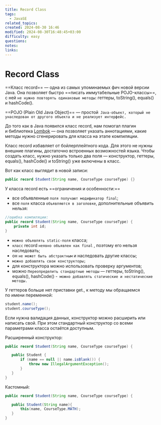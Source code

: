 ```yaml
---
title: Record Class
tags:
  - JavaSE
related_topics: 
created: 2024-08-30 16:46
modified: 2024-08-30T16:48:45+03:00
difficulty: easy
questions: 
notes: 
links: 
---
```

# Record Class

==Класс record== — одна из самых упоминаемых фич новой версии Java. Она позволяет быстро ==писать иммутабельные POJO-классы==, с ней `не нужно повторять одинаковые методы`: геттеры, toString(), equals() и hashCode().

==POJO (Plain Old Java Object)== — простой` Java-объект, который не унаследован от другого объекта и не реализует интерфейс.`

До того как в Java появился класс record, нам помогал плагин и библиотека [Lombok](https://projectlombok.org/) — она позволяет указать аннотациями, какие методы нужно сгенерировать для класса на этапе компиляции.

Класс record избавляет от бойлерплейтного кода. Для этого не нужны внешние плагины, достаточно встроенных возможностей языка. Чтобы создать класс, нужно указать только два поля — конструктор, геттеры, equals(), hashCode() и toString() уже включены в класс.

Вот как класс выглядит в новой записи:

```java
public record Student(String name, CourseType courseType) {}
```

У класса record есть ==ограничения и особенности:==

- все объявленные `поля получают модификатор final`;
- все `поля` класса `объявляются в заголовке`, дополнительные объявить нельзя:

```java
//ошибка компиляции:
public record Student(String name, CourseType courseType) {
	private int id;
}
```

- `можно объявлять static-поля` класса;
- `класс` record `неявно объявлен как final` , поэтому его нельзя наследовать;
- он `не может быть абстрактным` и наследовать другие классы;
- `можно добавлять свои конструкторы;`
- для конструктора можно использовать проверку аргументов;
- можно п`ереопределить стандартные методы` — геттеры, toString(), equals(), hashCode()
-` можно добавлять статические и нестатические методы.`

У геттеров больше нет приставки get., к методу мы обращаемся по имени переменной:

```java
student.name();
student.courseType();
```

Если нужна валидация данных, конструктор можно расширить или написать свой. При этом стандартный конструктор со всеми параметрами класса остаётся доступным.

Расширенный конструктор:

```java
public record Student(String name, CourseType courseType) {

   public Student {
       if (name == null || name.isBlank()) {
           throw new IllegalArgumentException();
       }
   }
}
```

Кастомный:

```java
public record Student(String name, CourseType courseType) {

   public Student(String name){
       this(name, CourseType.MATH);
   }
}
```